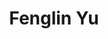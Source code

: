 ---
# Display name
title: Fenglin Yu

# Name pronunciation (optional)
# name_pronunciation: Chien Shiung Wu

# Full name (for SEO)
first_name: Fenglin
last_name: Yu

# Status emoji
status:
  icon: 🍀

# Is this the primary user of the site?
superuser: true

# Highlight the author in author lists? (true/false)
highlight_name: true

# Role/position/tagline
role: Undergraduate student

# Organizations/Affiliations to display in Biography blox
organizations:
  - name: Wuhan University
    url: https://www.whu.edu.cn

# Social network links
# Need to use another icon? Simply download the SVG icon to your `assets/media/icons/` folder.
profiles:
  - icon: at-symbol
    url: 'mikukuovo@gmail.com'
    label: E-mail Me
  - icon: brands/x
    url: https://x.com/yfngln6
  - icon: brands/instagram
    url: https://www.instagram.com/fenglin_yu/
  - icon: brands/github
    url: https://github.com/MikukuOvO
  - icon: brands/linkedin
    url: https://www.linkedin.com/in/fenglin-yu-910031290/
  - icon: academicons/google-scholar
    url: https://scholar.google.com/citations?user=IB6_xVAAAAAJ&hl=en&oi=ao
  # - icon: academicons/orcid
  #   url: https://orcid.org/my-orcid?orcid=0009-0000-4673-5334

education:
  # - area: PhD Artificial Intelligence
  #   institution: Stanford University
  #   date_start: 2016-01-01
  #   date_end: 2020-12-31
  #   summary: |
  #     Thesis on _Why LLMs are awesome_. Supervised by [Prof Joe Smith](https://example.com). Presented papers at 5 IEEE conferences with the contributions being published in 2 Springer journals.
  #   button:
  #     text: 'Read Thesis'
  #     url: 'https://example.com'
  # - area: MEng Artificial Intelligence
  #   institution: Massachusetts Institute of Technology
  #   date_start: 2016-01-01
  #   date_end: 2020-12-31
  #   summary: |
  #     GPA: 3.8/4.0

  #     Courses included:
  #     - lorem ipsum dolor sit amet, consectetur adipiscing elit
  #     - lorem ipsum dolor sit amet, consectetur adipiscing elit
  #     - lorem ipsum dolor sit amet, consectetur adipiscing elit
  - area: B.E. Computer Science
    institution: Wuhan University
    date_start: 2021-09-01
    date_end: ''
    summary: |
      Avg Score: 87.32/100

work:
  - position: Software Engineering Intern
    company_name: Microsoft - STCA
    company_url: ''
    company_logo: ''
    date_start: 2024-09-01
    date_end: ''
    summary: |2-
      Data, Knowledge and Intelligence (DKI) Group

  - position: Research Intern
    company_name: University of California, Davis
    company_url: ''
    company_logo: ''
    date_start: 2024-07-01
    date_end: 2020-09-01
    summary: |
      Supervisor: Prof. Yubei Chen

  - position: Research Intern
    company_name: Hong Kong University of Science and Technology (Remote)
    company_url: ''
    company_logo: ''
    date_start: 2024-03-01
    date_end: 2020-07-01
    summary: |
      Supervisor: Prof. Jing Tang
  
  - position: Software Engineering Intern
    company_name: Huawei Wuhan Research Institute
    company_url: ''
    company_logo: ''
    date_start: 2024-01-01
    date_end: 2024-03-01
    summary: |
      Intent Engine Group
  
  - position: Teaching Assistant
    company_name: Wuhan University
    company_url: ''
    company_logo: ''
    date_start: 2023-09-01
    date_end: 2024-01-01
    summary: |
      Data Structure Course

# Skills
# Add your own SVG icons to `assets/media/icons/`
skills:
  - name: Technical Skills
    items:
      - name: C++, Python (Pytorch), Java
        description: ''
        percent: 80
        icon: code-bracket
      - name: Artificial Intelligence
        description: ''
        percent: 100
        icon: chart-bar
      - name: Data Science
        description: ''
        percent: 40
        icon: circle-stack
  - name: Hobbies
    color: '#eeac02'
    color_border: '#f0bf23'
    items:
      - name: City Walk
        description: ''
        percent: 60
        icon: person-simple-walk
      - name: Cats
        description: ''
        percent: 100
        icon: cat
      - name: Photography
        description: ''
        percent: 80
        icon: camera

languages:
  - name: Chinese
    percent: 100
  - name: English
    percent: 75

# Awards.
#   Add/remove as many awards below as you like.
#   Only `title`, `awarder`, and `date` are required.
#   Begin multi-line `summary` with YAML's `|` or `|2-` multi-line prefix and indent 2 spaces below.
awards:
  - title: RAICOM Robotics Developer's Competition
    # url: https://www.coursera.org/learn/neural-networks-deep-learning
    date: '2024-08-25'
    awarder: National First Prize
  - title: China Computer Federation Quantum Computing Programming Challenge University group
    # url: https://www.coursera.org/learn/neural-networks-deep-learning
    date: '2023-06-25'
    awarder: National First Prize
  - title: International Collegiate Programming Contest (ACM-ICPC) Asia Regional Contest
    # url: https://www.coursera.org/learn/neural-networks-deep-learning
    date: '2022-11-25'
  - title: Chinese Collegiate Programming Contest
    # url: https://www.coursera.org/learn/neural-networks-deep-learning
    date: '2022-10-19'
    awarder: Silver Medal
    # icon: coursera
    # summary: |
    #   I studied the foundational concept of neural networks and deep learning. By the end, I was familiar with the significant technological trends driving the rise of deep learning; build, train, and apply fully connected deep neural networks; implement efficient (vectorized) neural networks; identify key parameters in a neural network’s architecture; and apply deep learning to your own applications.
---